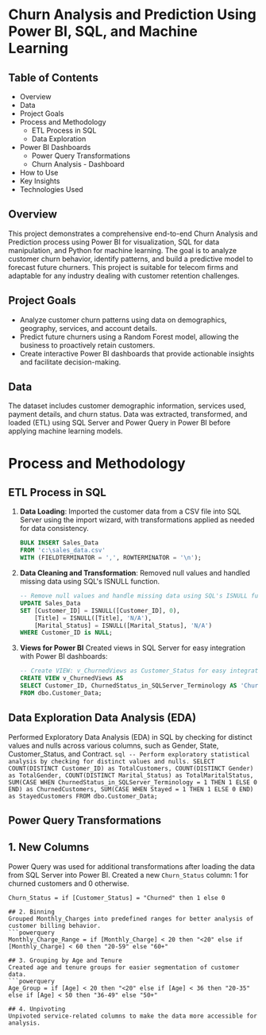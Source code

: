 # Churn Analysis and Prediction Using Power BI, SQL, and Machine Learning

## Table of Contents
- Overview
- Data
- Project Goals
- Process and Methodology
  - ETL Process in SQL
  - Data Exploration
- Power BI Dashboards
  - Power Query Transformations
  - Churn Analysis - Dashboard
- How to Use
- Key Insights
- Technologies Used

## Overview
This project demonstrates a comprehensive end-to-end Churn Analysis and Prediction process using Power BI for visualization, SQL for data manipulation, and Python for machine learning. The goal is to analyze customer churn behavior, identify patterns, and build a predictive model to forecast future churners. This project is suitable for telecom firms and adaptable for any industry dealing with customer retention challenges.

## Project Goals
- Analyze customer churn patterns using data on demographics, geography, services, and account details.
- Predict future churners using a Random Forest model, allowing the business to proactively retain customers.
- Create interactive Power BI dashboards that provide actionable insights and facilitate decision-making.

## Data
The dataset includes customer demographic information, services used, payment details, and churn status. Data was extracted, transformed, and loaded (ETL) using SQL Server and Power Query in Power BI before applying machine learning models.

# Process and Methodology

## ETL Process in SQL
1. **Data Loading**: Imported the customer data from a CSV file into SQL Server using the import wizard, with transformations applied as needed for data consistency.
    ```sql
    BULK INSERT Sales_Data
    FROM 'c:\sales_data.csv'
    WITH (FIELDTERMINATOR = ',', ROWTERMINATOR = '\n');
    ```

2. **Data Cleaning and Transformation**: Removed null values and handled missing data using SQL's ISNULL function.
    ```sql
    -- Remove null values and handle missing data using SQL's ISNULL function.
    UPDATE Sales_Data
    SET [Customer_ID] = ISNULL([Customer_ID], 0),
        [Title] = ISNULL([Title], 'N/A'),
        [Marital_Status] = ISNULL([Marital_Status], 'N/A')
    WHERE Customer_ID is NULL;
    ```

3. **Views for Power BI**
Created views in SQL Server for easy integration with Power BI dashboards:
    ```sql
    -- Create VIEW: v_ChurnedViews as Customer_Status for easy integration with Power BI dashboards.
    CREATE VIEW v_ChurnedViews AS
    SELECT Customer_ID, ChurnedStatus_in_SQLServer_Terminology AS 'Churned', Stayed AS 'Stay'
    FROM dbo.Customer_Data;
    ```

## Data Exploration Data Analysis (EDA)
Performed Exploratory Data Analysis (EDA) in SQL by checking for distinct values and nulls across various columns, such as Gender, State, Customer_Status, and Contract.
    ```sql
    -- Perform exploratory statistical analysis by checking for distinct values and nulls.
    SELECT COUNT(DISTINCT Customer_ID) as TotalCustomers,
           COUNT(DISTINCT Gender) as TotalGender,
           COUNT(DISTINCT Marital_Status) as TotalMaritalStatus,
           SUM(CASE WHEN ChurnedStatus_in_SQLServer_Terminology = 1 THEN 1 ELSE 0 END) as ChurnedCustomers,
           SUM(CASE WHEN Stayed = 1 THEN 1 ELSE 0 END) as StayedCustomers
    FROM dbo.Customer_Data;
    ```

## Power Query Transformations

## 1. New Columns
Power Query was used for additional transformations after loading the data from SQL Server into Power BI. Created a new `Churn_Status` column: 1 for churned customers and 0 otherwise.
```powerquery
Churn_Status = if [Customer_Status] = "Churned" then 1 else 0

## 2. Binning
Grouped Monthly_Charges into predefined ranges for better analysis of customer billing behavior.
```powerquery
Monthly_Charge_Range = if [Monthly_Charge] < 20 then "<20" else if [Monthly_Charge] < 60 then "20-59" else "60+"

## 3. Grouping by Age and Tenure
Created age and tenure groups for easier segmentation of customer data.
```powerquery
Age_Group = if [Age] < 20 then "<20" else if [Age] < 36 then "20-35" else if [Age] < 50 then "36-49" else "50+"

## 4. Unpivoting
Unpivoted service-related columns to make the data more accessible for analysis.



